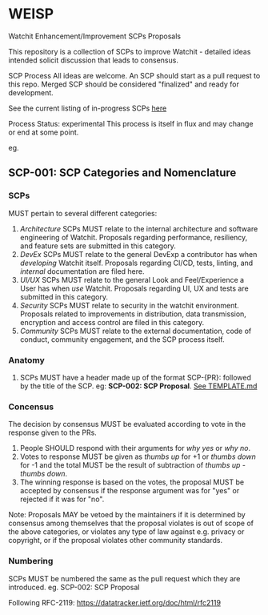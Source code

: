 # WEISP
Watchit Enhancement/Improvement SCPs Proposals

This repository is a collection of SCPs to improve Watchit - detailed ideas intended solicit discussion that leads to consensus.

SCP Process
All ideas are welcome. An SCP should start as a pull request to this repo. Merged SCP should be considered "finalized" and ready for development.

See the current listing of in-progress SCPs [here](https://github.com/ZorrillosDev/WEWIP/pulls)

Process Status: experimental
This process is itself in flux and may change or end at some point.

eg. 


## SCP-001: SCP Categories and Nomenclature

### SCPs

MUST pertain to several different categories:

1. *Architecture* SCPs MUST relate to the internal architecture and software engineering of Watchit. Proposals regarding performance, resiliency, and feature sets are submitted in this category.
2. *DevEx* SCPs MUST relate to the general DevExp a contributor has when _developing_ Watchit itself. Proposals regarding CI/CD, tests, linting, and *internal* documentation are filed here.
3. *UI/UX* SCPs MUST relate to the general Look and Feel/Experience a User has when _use_ Watchit. Proposals regarding UI, UX and tests are submitted in this category.
4. *Security* SCPs MUST relate to security in the watchit environment. Proposals related to improvements in distribution, data transmission, encryption and access control are filed in this category.
5. *Community* SCPs MUST relate to the external documentation, code of conduct, community engagement, and the SCP process itself.


### Anatomy

1. SCPs MUST have a header made up of the format SCP-{PR}: followed by the title of the SCP. eg: **SCP-002: SCP Proposal**. [See TEMPLATE.md](TEMPLATE.md) 

### Concensus

The decision by consensus MUST be evaluated according to vote in the response given to the PRs.

1. People SHOULD respond with their arguments for *why yes* or *why no*.
2. Votes to response MUST be given as *thumbs up* for +1 or *thumbs down* for -1 and the total MUST be the result of subtraction of *thumbs up* - *thumbs down*.
3. The winning response is based on the votes, the proposal MUST be accepted by consensus if the response argument was for "yes" or rejected if it was for "no".

Note: Proposals MAY be vetoed by the maintainers if it is determined by consensus among themselves that the proposal violates is out of scope of the above categories, or violates any type of law against e.g. privacy or copyright, or if the proposal violates other community standards.


### Numbering

SCPs MUST be numbered the same as the pull request which they are introduced.
eg. SCP-002: SCP Proposal

Following RFC-2119:
https://datatracker.ietf.org/doc/html/rfc2119
